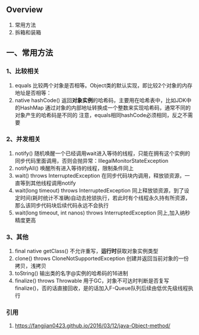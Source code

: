 ## Overview
1. 常用方法
2. 拆箱和装箱

## 一、常用方法
### 1、比较相关
1. equals
比较两个对象是否相等。Object类的默认实现，即比较2个对象的内存地址是否相等：
2. native hashCode()
返回**对象实例**的哈希码，主要用在哈希表中，比如JDK中的HashMap
通过对象的内部地址转换成一个整数来实现哈希码，通常不同的对象产生的哈希码是不同的
注意，equals相同hashCode必须相同，反之不需要

### 2、并发相关
1. notify()
随机唤醒一个已经调用wait进入等待的线程，只能在拥有这个实例的同步代码里面调用，否则会抛异常：IllegalMonitorStateException
2. notifyAll()
唤醒所有进入等待的线程，限制条件同上
3. wait() throws InterruptedException
在同步代码块内调用，释放锁资源，一直等到其他线程调用notify
4. wait(long timeout) throws InterruptedException
同上释放锁资源，到了设定时间(耗时统计不准确)自动去抢锁执行，若此时有个线程永久持有所资源，那么该同步代码块后续代码永远不会执行
5. wait(long timeout, int nanos) throws InterruptedException
同上,加入纳秒精度更高

### 3、其他
1. final native getClass()
不允许重写，**运行时**获取对象实例类型
2. clone() throws CloneNotSupportedException
创建并返回当前对象的一份拷贝，浅拷贝
3. toString()
输出类的名字@实例的哈希码的16进制
4. finalize() throws Throwable
用于GC，对象不可达时判断是否复写finalize()，否的话直接回收，是的话加入F-Queue队列后续由低优先级线程执行

### 引用
1. https://fangjian0423.github.io/2016/03/12/java-Object-method/